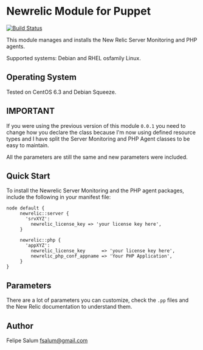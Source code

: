 Newrelic Module for Puppet
==========================
[![Build Status](https://secure.travis-ci.org/fsalum/puppet-newrelic.png)](http://travis-ci.org/fsalum/puppet-newrelic)

This module manages and installs the New Relic Server Monitoring and PHP agents.  

Supported systems: Debian and RHEL osfamily Linux.

Operating System
----------------

Tested on CentOS 6.3 and Debian Squeeze.

IMPORTANT
---------

If you were using the previous version of this module `0.0.1` you need to change
how you declare the class because I'm now using defined resource types and I have
split the Server Monitoring and PHP Agent classes to be easy to maintain.

All the parameters are still the same and new parameters were included.

Quick Start
-----------

To install the Newrelic Server Monitoring and the PHP agent packages, include the following in your manifest file:

    node default {
         newrelic::server {
           'srvXYZ':
             newrelic_license_key => 'your license key here',
         }

         newrelic::php {
           'appXYZ':
             newrelic_license_key      => 'your license key here',
             newrelic_php_conf_appname => 'Your PHP Application',
         }
    } 

Parameters
----------

There are a lot of parameters you can customize, check the `.pp` files and the New Relic documentation to understand them.

Author
------
Felipe Salum <fsalum@gmail.com>

